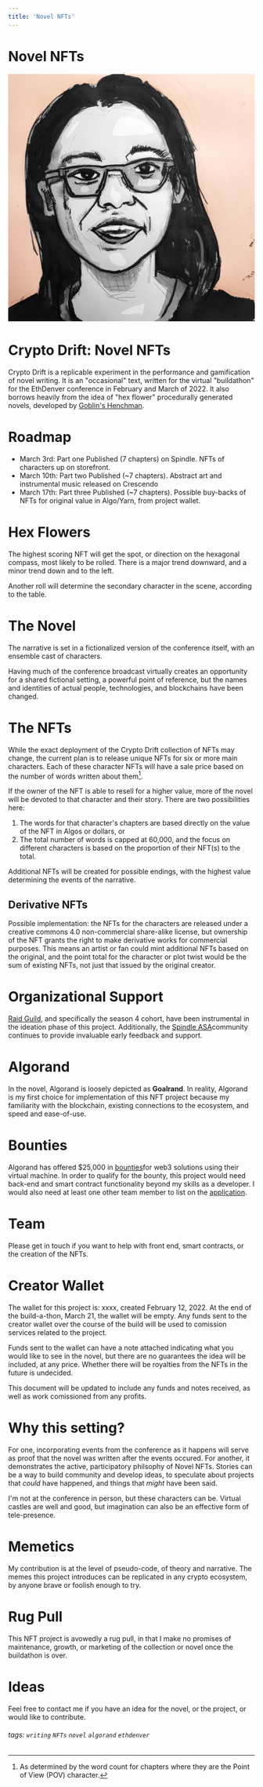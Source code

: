 ```yaml
---
title: 'Novel NFTs'
---
```


Novel NFTs
===

![Memeticist](assets/images/memeticist.jpg)

# Crypto Drift: Novel NFTs

Crypto Drift is a replicable experiment in the performance and gamification of novel writing. It is an "occasional" text, written for the virtual "buildathon" for the EthDenver conference in February and March of 2022. It also borrows heavily from the idea of "hex flower" procedurally generated novels, developed by [Goblin's Henchman](https://goblinshenchman.wordpress.com/).


# Roadmap

* March 3rd: Part one Published (7 chapters) on Spindle. NFTs of characters up on storefront.
* March 10th: Part two Published (~7 chapters). Abstract art and instrumental music released on Crescendo
* March 17th: Part three Published (~7 chapters). Possible buy-backs of NFTs for original value in Algo/Yarn, from project wallet.

# Hex Flowers

The highest scoring NFT will get the spot, or direction on the hexagonal compass, most likely to be rolled. There is a major trend downward, and a minor trend down and to the left.

Another roll will determine the secondary character in the scene, according to the table.


# The Novel
The narrative is set in a fictionalized version of the conference itself, with an ensemble cast of characters.

Having much of the conference broadcast virtually creates an opportunity for a shared fictional setting, a powerful point of reference, but the names and identities of actual people, technologies, and blockchains have been changed.

# The NFTs
While the exact deployment of the Crypto Drift collection of NFTs may change, the current plan is to release unique NFTs for six or more main characters. Each of these character NFTs will have a sale price based on the number of words written about them[^1].

If the owner of the NFT is able to resell for a higher value, more of the novel will be devoted to that character and their story. There are two possibilities here:
1. The words for that character's chapters are based directly on the value of the NFT in Algos or dollars, or
2. The total number of words is capped at 60,000, and the focus on different characters is based on the proportion of their NFT(s) to the total.

Additional NFTs will be created for possible endings, with the highest value determining the events of the narrative.
## Derivative NFTs
Possible implementation: the NFTs for the characters are released under a creative commons 4.0 non-commercial share-alike license, but ownership of the NFT grants the right to make derivative works for commercial purposes. This means an artist or fan could mint additional NFTs based on the original, and the point total for the character or plot twist would be the sum of existing NFTs, not just that issued by the original creator.
# Organizational Support
[Raid Guild](https://raidguild.org), and specifically the season 4 cohort, have been instrumental in the ideation phase of this project. Additionally, the [Spindle ASA](https://www.reddit.com/r/SpindleASA/)community continues to provide invaluable early feedback and support.
# Algorand
In the novel, Algorand is loosely depicted as **Goalrand**. In reality, Algorand is my first choice for implementation of this NFT project because my familiarity with the blockchain, existing connections to the ecosystem, and speed and ease-of-use.

# Bounties
Algorand has offered $25,000 in [bounties](https://www.ethdenver.com/bounties/algorand)for web3 solutions using their virtual machine. In order to qualify for the bounty, this project would need back-end and smart contract functionality beyond my skills as a developer. I would also need at least one other team member to list on the [application](hackerlink.io).

# Team
Please get in touch if you want to help with front end, smart contracts, or the creation of the NFTs.

# Creator Wallet
The wallet for this project is: xxxx, created February 12, 2022. At the end of the build-a-thon, March 21, the wallet will be empty. Any funds sent to the creator wallet over the course of the build will be used to comission services related to the project.

Funds sent to the wallet can have a note attached indicating what you would like to see in the novel, but there are no guarantees the idea will be included, at any price.
Whether there will be royalties from the NFTs in the future is undecided.

This document will be updated to include any funds and notes received, as well as work comissioned from any profits.

# Why this setting?
For one, incorporating events from the conference as it happens will serve as proof that the novel was written after the events occured. For another, it demonstrates the active, participatory philsophy of Novel NFTs. Stories can be a way to build community and develop ideas, to speculate about projects that *could* have happened, and things that *might* have been said.

I'm not at the conference in person, but these characters can be. Virtual castles are well and good, but imagination can also be an effective form of tele-presence.

# Memetics
My contribution is at the level of pseudo-code, of theory and narrative. The memes this project introduces can be replicated in any crypto ecosystem, by anyone brave or foolish enough to try.
# Rug Pull
This NFT project is avowedly a rug pull, in that I make no promises of maintenance, growth, or marketing of the collection or novel once the buildathon is over.

# Ideas
Feel free to contact me if you have an idea for the novel, or the project, or would like to contribute.

[^1]: As determined by the word count for chapters where they are the Point of View (POV) character.



###### tags: `writing` `NFTs` `novel` `algorand` `ethdenver`
